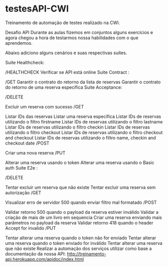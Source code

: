 # testesAPI-CWI
Treinamento de automação de testes realizado na CWI.

Desafio API
Durante as aulas fizemos em conjuntos alguns exercícios e agora chegou a hora de testarmos nossa habilidades com o que aprendemos.

Abaixo adiciono alguns cenários e suas respectivas suítes.

Suite Healthcheck:

/HEALTHCHECK
Verificar se API está online
Suite Contract :

/GET
Garantir o contrato do retorno da lista de reservas
Garantir o contrato do retorno de uma reserva específica
Suite Acceptance:

/DELETE

Excluir um reserva com sucesso
/GET

Listar IDs das reservas
Listar uma reserva específica
Listar IDs de reservas utilizando o filtro firstname
Listar IDs de reservas utilizando o filtro lastname
Listar IDs de reservas utilizando o filtro checkin
Listar IDs de reservas utilizando o filtro checkout
Listar IDs de reservas utilizando o filtro checkout and checkout
Listar IDs de reservas utilizando o filtro name, checkin and checkout date
/POST

Criar uma nova reserva
/PUT

Alterar uma reserva usando o token
Alterar uma reserva usando o Basic auth
Suite E2e :

/DELETE

Tentar excluir um reserva que não existe
Tentar excluir uma reserva sem autorização
/GET

Visualizar erro de servidor 500 quando enviar filtro mal formatado
/POST

Validar retorno 500 quando o payload da reserva estiver inválido
Validar a criação de mais de um livro em sequencia
Criar uma reserva enviando mais parâmetros no payload da reserva
Validar retorno 418 quando o header Accept for invalido
/PUT

Tentar alterar uma reserva quando o token não for enviado
Tentar alterar uma reserva quando o token enviado for inválido
Tentar alterar uma reserva que não existe
Realizar a automação dos serviços utilizar como base a documentação da nossa API: http://treinamento-api.herokuapp.com/apidoc/index.html
